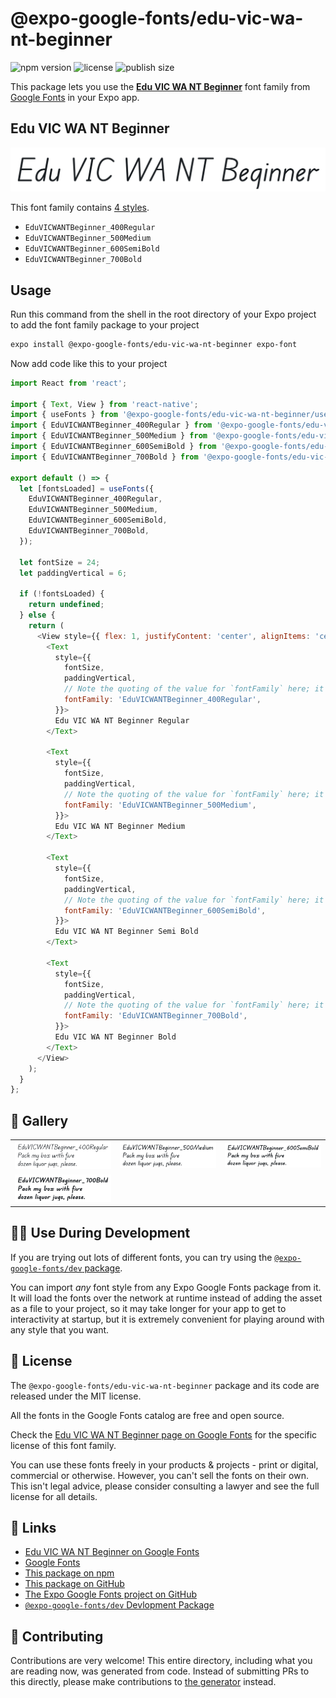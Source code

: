# @expo-google-fonts/edu-vic-wa-nt-beginner

![npm version](https://flat.badgen.net/npm/v/@expo-google-fonts/edu-vic-wa-nt-beginner)
![license](https://flat.badgen.net/github/license/expo/google-fonts)
![publish size](https://flat.badgen.net/packagephobia/install/@expo-google-fonts/edu-vic-wa-nt-beginner)

This package lets you use the [**Edu VIC WA NT Beginner**](https://fonts.google.com/specimen/Edu+VIC+WA+NT+Beginner) font family from [Google Fonts](https://fonts.google.com/) in your Expo app.

## Edu VIC WA NT Beginner

![Edu VIC WA NT Beginner](./font-family.png)

This font family contains [4 styles](#-gallery).

- `EduVICWANTBeginner_400Regular`
- `EduVICWANTBeginner_500Medium`
- `EduVICWANTBeginner_600SemiBold`
- `EduVICWANTBeginner_700Bold`

## Usage

Run this command from the shell in the root directory of your Expo project to add the font family package to your project
```sh
expo install @expo-google-fonts/edu-vic-wa-nt-beginner expo-font
```

Now add code like this to your project
```js
import React from 'react';

import { Text, View } from 'react-native';
import { useFonts } from '@expo-google-fonts/edu-vic-wa-nt-beginner/useFonts';
import { EduVICWANTBeginner_400Regular } from '@expo-google-fonts/edu-vic-wa-nt-beginner/400Regular';
import { EduVICWANTBeginner_500Medium } from '@expo-google-fonts/edu-vic-wa-nt-beginner/500Medium';
import { EduVICWANTBeginner_600SemiBold } from '@expo-google-fonts/edu-vic-wa-nt-beginner/600SemiBold';
import { EduVICWANTBeginner_700Bold } from '@expo-google-fonts/edu-vic-wa-nt-beginner/700Bold';

export default () => {
  let [fontsLoaded] = useFonts({
    EduVICWANTBeginner_400Regular,
    EduVICWANTBeginner_500Medium,
    EduVICWANTBeginner_600SemiBold,
    EduVICWANTBeginner_700Bold,
  });

  let fontSize = 24;
  let paddingVertical = 6;

  if (!fontsLoaded) {
    return undefined;
  } else {
    return (
      <View style={{ flex: 1, justifyContent: 'center', alignItems: 'center' }}>
        <Text
          style={{
            fontSize,
            paddingVertical,
            // Note the quoting of the value for `fontFamily` here; it expects a string!
            fontFamily: 'EduVICWANTBeginner_400Regular',
          }}>
          Edu VIC WA NT Beginner Regular
        </Text>

        <Text
          style={{
            fontSize,
            paddingVertical,
            // Note the quoting of the value for `fontFamily` here; it expects a string!
            fontFamily: 'EduVICWANTBeginner_500Medium',
          }}>
          Edu VIC WA NT Beginner Medium
        </Text>

        <Text
          style={{
            fontSize,
            paddingVertical,
            // Note the quoting of the value for `fontFamily` here; it expects a string!
            fontFamily: 'EduVICWANTBeginner_600SemiBold',
          }}>
          Edu VIC WA NT Beginner Semi Bold
        </Text>

        <Text
          style={{
            fontSize,
            paddingVertical,
            // Note the quoting of the value for `fontFamily` here; it expects a string!
            fontFamily: 'EduVICWANTBeginner_700Bold',
          }}>
          Edu VIC WA NT Beginner Bold
        </Text>
      </View>
    );
  }
};

```

## 🔡 Gallery


||||
|-|-|-|
|![EduVICWANTBeginner_400Regular](.//400Regular/EduVICWANTBeginner_400Regular.ttf.png)|![EduVICWANTBeginner_500Medium](.//500Medium/EduVICWANTBeginner_500Medium.ttf.png)|![EduVICWANTBeginner_600SemiBold](.//600SemiBold/EduVICWANTBeginner_600SemiBold.ttf.png)||
|![EduVICWANTBeginner_700Bold](.//700Bold/EduVICWANTBeginner_700Bold.ttf.png)||||


## 👩‍💻 Use During Development

If you are trying out lots of different fonts, you can try using the [`@expo-google-fonts/dev` package](https://github.com/expo/google-fonts/tree/master/font-packages/dev#readme).

You can import *any* font style from any Expo Google Fonts package from it. It will load the fonts
over the network at runtime instead of adding the asset as a file to your project, so it may take longer
for your app to get to interactivity at startup, but it is extremely convenient
for playing around with any style that you want.

## 📖 License

The `@expo-google-fonts/edu-vic-wa-nt-beginner` package and its code are released under the MIT license.

All the fonts in the Google Fonts catalog are free and open source.

Check the [Edu VIC WA NT Beginner page on Google Fonts](https://fonts.google.com/specimen/Edu+VIC+WA+NT+Beginner) for the specific license of this font family.

You can use these fonts freely in your products & projects - print or digital, commercial or otherwise. However, you can't sell the fonts on their own. This isn't legal advice, please consider consulting a lawyer and see the full license for all details.

## 🔗 Links

- [Edu VIC WA NT Beginner on Google Fonts](https://fonts.google.com/specimen/Edu+VIC+WA+NT+Beginner)
- [Google Fonts](https://fonts.google.com/)
- [This package on npm](https://www.npmjs.com/package/@expo-google-fonts/edu-vic-wa-nt-beginner)
- [This package on GitHub](https://github.com/expo/google-fonts/tree/master/font-packages/edu-vic-wa-nt-beginner)
- [The Expo Google Fonts project on GitHub](https://github.com/expo/google-fonts)
- [`@expo-google-fonts/dev` Devlopment Package](https://github.com/expo/google-fonts/tree/master/font-packages/dev)

## 🤝 Contributing

Contributions are very welcome! This entire directory, including what you are reading now, was generated from code. Instead of submitting PRs to this directly, please make contributions to [the generator](https://github.com/expo/google-fonts/tree/master/packages/generator) instead.
